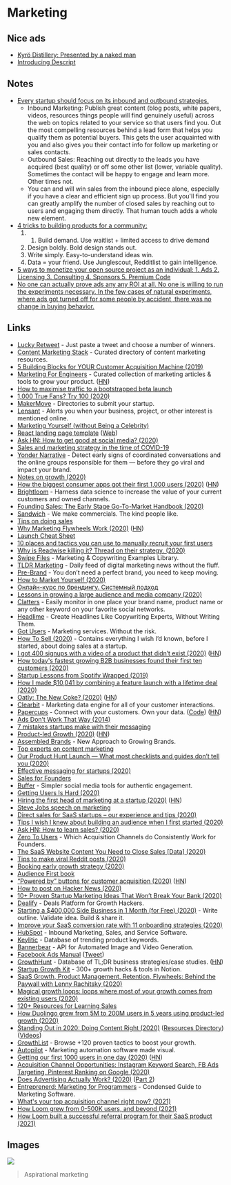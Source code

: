 # Marketing

## Nice ads

- [Kyrö Distillery: Presented by a naked man](https://www.youtube.com/watch?v=6Q35akNanEs)
- [Introducing Descript](https://www.youtube.com/watch?v=Bl9wqNe5J8U)

## Notes

- [Every startup should focus on its inbound and outbound strategies.](https://news.ycombinator.com/item?id=24233859)
  - Inbound Marketing: Publish great content (blog posts, white papers, videos, resources things people will find genuinely useful) across the web on topics related to your service so that users find you. Out the most compelling resources behind a lead form that helps you qualify them as potential buyers. This gets the user acquainted with you and also gives you their contact info for follow up marketing or sales contacts.
  - Outbound Sales: Reaching out directly to the leads you have acquired (best quality) or off some other list (lower, variable quality). Sometimes the contact will be happy to engage and learn more. Other times not.
  - You can and will win sales from the inbound piece alone, especially if you have a clear and efficient sign up process. But you'll find you can greatly amplify the number of closed sales by reaching out to users and engaging them directly. That human touch adds a whole new element.
- [4 tricks to building products for a community:](https://twitter.com/gregisenberg/status/1297551258048442369)
  1. 1. Build demand. Use waitlist + limited access to drive demand
  2. Design boldly. Bold design stands out.
  3. Write simply. Easy-to-understand ideas win.
  4. Data = your friend. Use Junglescout, Redditlist to gain intelligence.
- [5 ways to monetize your open source project as an individual: 1. Ads 2. Licensing 3. Consulting 4. Sponsors 5. Premium Code](https://twitter.com/zenorocha/status/1313140411699920899)
- [No one can actually prove ads any any ROI at all. No one is willing to run the experiments necessary. In the few cases of natural experiments, where ads got turned off for some people by accident, there was no change in buying behavior.](https://news.ycombinator.com/item?id=25623858)

## Links

- [Lucky Retweet](https://luckyretweet.now.sh/) - Just paste a tweet and choose a number of winners.
- [Content Marketing Stack](http://www.contentmarketingstack.co/) - Curated directory of content marketing resources.
- [5 Building Blocks for YOUR Customer Acquisition Machine (2019)](https://alexiskold.net/2019/11/26/5-building-blocks-for-your-customer-acquisition-machine/)
- [Marketing For Engineers](https://github.com/LisaDziuba/Marketing-for-Engineers) - Curated collection of marketing articles & tools to grow your product. ([HN](https://news.ycombinator.com/item?id=23289185))
- [How to maximise traffic to a bootstrapped beta launch](https://sizle.io/how-to-maximise-traffic-to-a-bootstrapped-product-hunt-launch/)
- [1,000 True Fans? Try 100 (2020)](https://a16z.com/2020/02/06/100-true-fans/)
- [MakerMove](https://www.makermove.com/directories) - Directories to submit your startup.
- [Lensant](https://lensant.com/) - Alerts you when your business, project, or other interest is mentioned online.
- [Marketing Yourself (without Being a Celebrity)](https://www.swyx.io/writing/marketing-yourself/)
- [React landing page template](https://github.com/cruip/open-react-template) ([Web](https://cruip.com/))
- [Ask HN: How to get good at social media? (2020)](https://news.ycombinator.com/item?id=22933182)
- [Sales and marketing strategy in the time of COVID-19](https://www.notion.so/Sales-and-marketing-strategy-in-the-time-of-COVID-19-4e4589fd287c438eb863ecf66aff51e2)
- [Yonder Narrative](https://www.yonder-ai.com/product/) - Detect early signs of coordinated conversations and the online groups responsible for them — before they go viral and impact your brand.
- [Notes on growth (2020)](https://twitter.com/ibringtraffic/status/1258817333096673281)
- [How the biggest consumer apps got their first 1,000 users (2020)](https://www.lennyrachitsky.com/p/how-the-biggest-consumer-apps-got) ([HN](https://news.ycombinator.com/item?id=23290154))
- [Brightloom](https://www.brightloom.com/) - Harness data science to increase the value of your current customers and owned channels.
- [Founding Sales: The Early Stage Go-To-Market Handbook (2020)](https://www.holloway.com/b/founding-sales)
- [Sandwich](https://sandwich.co/) - We make commercials. The kind people like.
- [Tips on doing sales](https://news.ycombinator.com/item?id=23285438)
- [Why Marketing Flywheels Work (2020)](https://sparktoro.com/blog/why-marketing-flywheels-work/) ([HN](https://news.ycombinator.com/item?id=23308622))
- [Launch Cheat Sheet](https://github.com/sw-yx/launch-cheatsheet)
- [10 places and tactics you can use to manually recruit your first users](https://twitter.com/Mat_Sherman/status/1265777238315659265)
- [Why is Readwise killing it? Thread on their strategy. (2020)](https://twitter.com/sidharthajha/status/1223974782682697729)
- [Swipe Files](https://www.swipefiles.co/) - Marketing & Copywriting Examples Library.
- [TLDR Marketing](https://tldrmarketing.com/) - Daily feed of digital marketing news without the fluff.
- [Pre-Brand](https://pre-brand.com/) - You don’t need a perfect brand, you need to keep moving.
- [How to Market Yourself (2020)](https://dev.to/swyx/marketing-yourself-without-being-a-celebrity-398d)
- [Онлайн-курс по брендингу. Системный подход](https://school.nimax.ru/brands)
- [Lessons in growing a large audience and media company (2020)](https://twitter.com/adam_keesling/status/1275243132594995201)
- [Clatters](https://clatters.app/) - Easily monitor in one place your brand name, product name or any other keyword on your favorite social networks.
- [Headlime](https://headlime.io/) - Create Headlines Like Copywriting Experts, Without Writing Them.
- [Got Users](https://www.gotusers.com/) - Marketing services. Without the risk.
- [How To Sell (2020)](https://nabeelqu.co/post-selling) - Contains everything I wish I’d known, before I started, about doing sales at a startup.
- [I got 400 signups with a video of a product that didn’t exist (2020)](https://www.lunadio.com/blog/i-got-400-signups-with-a-video-of-a-product-that-didnt-exist) ([HN](https://news.ycombinator.com/item?id=23764098))
- [How today's fastest growing B2B businesses found their first ten customers (2020)](https://www.lennyrachitsky.com/p/how-todays-fastest-growing-b2b-businesses)
- [Startup Lessons from Spotify Wrapped (2019)](https://medium.com/@SarahMcBride/startup-lessons-from-spotify-wrapped-3807cb9336a9)
- [How I made \$10,041 by combining a feature launch with a lifetime deal (2020)](https://www.indiehackers.com/post/how-i-made-10-041-by-combining-a-feature-launch-with-a-lifetime-deal-3e6d094897)
- [Oatly: The New Coke? (2020)](https://divinations.substack.com/p/oatly-the-new-coke#) ([HN](https://news.ycombinator.com/item?id=24090492))
- [Clearbit](https://clearbit.com/) - Marketing data engine for all of your customer interactions.
- [Papercups](https://papercups.io/) - Connect with your customers. Own your data. ([Code](https://github.com/papercups-io/papercups)) ([HN](https://news.ycombinator.com/item?id=24133719))
- [Ads Don’t Work That Way (2014)](https://meltingasphalt.com/ads-dont-work-that-way/)
- [7 mistakes startups make with their messaging](https://twitter.com/Nicolascole77/status/1295742352301015041)
- [Product-led Growth (2020)](https://posthog.com/blog/product-led-growth) ([HN](https://news.ycombinator.com/item?id=24233859))
- [Assembled Brands](https://assembledbrands.com/) - New Approach to Growing Brands.
- [Top experts on content marketing](https://twitter.com/coreyhainesco/status/1297534306387218433)
- [Our Product Hunt Launch — What most checklists and guides don’t tell you (2020)](https://medium.com/@kGoedecke/our-product-hunt-launch-what-most-checklists-and-guides-dont-tell-you-48af24eb1a38)
- [Effective messaging for startups (2020)](https://twitter.com/JayKapoorNYC/status/1297548803466289153)
- [Sales for Founders](https://salesforfounders.com/)
- [Buffer](https://buffer.com/) - Simpler social media tools for authentic engagement.
- [Getting Users Is Hard (2020)](https://news.ycombinator.com/item?id=24386933)
- [Hiring the first head of marketing at a startup (2020)](https://helenmin.com/blog/first-head-of-marketing) ([HN](https://news.ycombinator.com/item?id=24448513))
- [Steve Jobs speech on marketing](https://www.youtube.com/watch?v=YM4If6YHN3s)
- [Direct sales for SaaS startups – our experience and tips (2020)](https://blog.palabra.io/learning-to-listen-direct-sales-tips-for-early-stage-startups)
- [Tips I wish I knew about building an audience when I first started (2020)](https://twitter.com/thisiskp_/status/1306614299218055169)
- [Ask HN: How to learn sales? (2020)](https://news.ycombinator.com/item?id=24601579)
- [Zero To Users](https://zerotousers.com/) - Which Acquisition Channels do Consistently Work for Founders.
- [The SaaS Website Content You Need to Close Sales [Data] (2020)](https://www.mikesonders.com/saas-website-content/)
- [Tips to make viral Reddit posts (2020)](https://twitter.com/1HaKr/status/1311230136679714817)
- [Booking early growth strategy (2020)](https://twitter.com/lennysan/status/1314237569622654976)
- [Audience First book](https://audiencefirst.link/)
- [“Powered by” buttons for customer acquisition (2020)](https://zerotousers.substack.com/p/how-43-founders-got-their-first-users) ([HN](https://news.ycombinator.com/item?id=24745007))
- [How to post on Hacker News (2020)](https://wiredcraft.com/blog/how-to-post-on-hacker-news/)
- [10+ Proven Startup Marketing Ideas That Won’t Break Your Bank (2020)](https://www.classicinformatics.com/blog/proven-startup-marketing-ideas)
- [Dealify](https://www.dealify.com/) - Deals Platform for Growth Hackers.
- [Starting a \$400,000 Side Business in 1 Month (for Free) (2020)](https://www.youtube.com/watch?v=NblHMZbYg-o) - Write outline. Validate idea. Build & share it.
- [Improve your SaaS conversion rate with 11 onboarding strategies (2020)](https://www.swipe.page/p/improve-your-saas-conversion-rate-with-11-onboarding-strategies)
- [HubSpot](https://www.hubspot.com/) - Inbound Marketing, Sales, and Service Software.
- [Keylitic](https://www.keylitic.com/) - Database of trending product keywords.
- [Bannerbear](https://www.bannerbear.com/) - API for Automated Image and Video Generation.
- [Facebook Ads Manual](https://superspicymedia.com/the-facebook-ads-manual) ([Tweet](https://twitter.com/jhooks/status/1321463201070899202))
- [GrowthHunt](https://www.growthunt.com/) - Database of TL;DR business strategies/case studies. ([HN](https://news.ycombinator.com/item?id=24957244))
- [Startup Growth Kit](https://startupgrow.co/) - 300+ growth hacks & tools in Notion.
- [SaaS Growth, Product Management, Retention, Flywheels: Behind the Paywall with Lenny Rachitsky (2020)](https://open.spotify.com/episode/7FDHrKxdnVcWMiCkaGK44q?si=YHnH5D63RVCkHm5MqHZ2Eg)
- [Magical growth loops: loops where most of your growth comes from existing users (2020)](https://twitter.com/lennysan/status/1328739791567872001)
- [120+ Resources for Learning Sales](https://www.loxoapp.com/120_sales_resources)
- [How Duolingo grew from 5M to 200M users in 5 years using product-led growth (2020)](https://twitter.com/Eepsita/status/1333407747111407621)
- [Standing Out in 2020: Doing Content Right (2020)](https://gumroad.com/l/doing-content-right) ([Resources Directory](https://www.notion.so/The-Doing-Content-Right-Directory-b170d7682d9f48aca2d946479fd27809)) ([Videos](https://www.youtube.com/playlist?app=desktop&list=PLDJ41lE0dRgopf_3Et1zJMzYYXAL8eYPL))
- [GrowthList](https://www.thegrowthlist.co/) - Browse +120 proven tactics to boost your growth.
- [Autopilot](https://www.autopilothq.com/) - Marketing automation software made visual.
- [Getting our first 1000 users in one day (2020)](https://francescodilorenzo.com/typefully-launch) ([HN](https://news.ycombinator.com/item?id=25374319))
- [Acquisition Channel Opportunities: Instagram Keyword Search, FB Ads Targeting, Pinterest Ranking on Google (2020)](https://www.indiehackers.com/post/acquisition-channel-opportunities-instagram-keyword-search-fb-ads-targeting-pinterest-ranking-on-google-3bec0075db)
- [Does Advertising Actually Work? (2020)](https://freakonomics.com/podcast/advertising-part-1/) ([Part 2](https://freakonomics.com/podcast/advertising-part-2/))
- [Entreprenerd: Marketing for Programmers](https://www.jackkinsella.ie/books/entreprenerd/marketing_for_programmers) - Condensed Guide to Marketing Software.
- [What's your top acquisition channel right now? (2021)](https://www.indiehackers.com/post/whats-your-top-acquisition-channel-right-now-1d022752f5)
- [How Loom grew from 0-500K users, and beyond (2021)](https://twitter.com/_shahedk/status/1364964378332823552)
- [How Loom built a successful referral program for their SaaS product (2021)](https://twitter.com/_shahedk/status/1367532457075957761)

## Images

![](https://i.imgur.com/ZVPjkzh.png)

> Aspirational marketing
